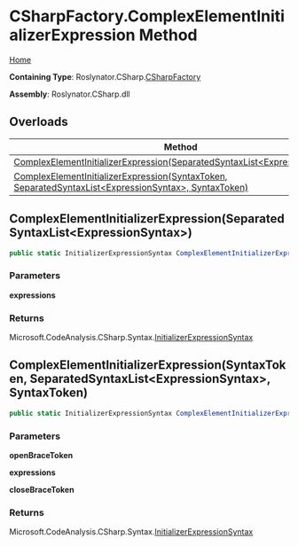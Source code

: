 # CSharpFactory\.ComplexElementInitializerExpression Method

[Home](../../../../README.md)

**Containing Type**: Roslynator\.CSharp\.[CSharpFactory](../README.md)

**Assembly**: Roslynator\.CSharp\.dll

## Overloads

| Method | Summary |
| ------ | ------- |
| [ComplexElementInitializerExpression(SeparatedSyntaxList\<ExpressionSyntax>)](#Roslynator_CSharp_CSharpFactory_ComplexElementInitializerExpression_Microsoft_CodeAnalysis_SeparatedSyntaxList_Microsoft_CodeAnalysis_CSharp_Syntax_ExpressionSyntax__) | |
| [ComplexElementInitializerExpression(SyntaxToken, SeparatedSyntaxList\<ExpressionSyntax>, SyntaxToken)](#Roslynator_CSharp_CSharpFactory_ComplexElementInitializerExpression_Microsoft_CodeAnalysis_SyntaxToken_Microsoft_CodeAnalysis_SeparatedSyntaxList_Microsoft_CodeAnalysis_CSharp_Syntax_ExpressionSyntax__Microsoft_CodeAnalysis_SyntaxToken_) | |

## ComplexElementInitializerExpression\(SeparatedSyntaxList\<ExpressionSyntax>\) <a name="Roslynator_CSharp_CSharpFactory_ComplexElementInitializerExpression_Microsoft_CodeAnalysis_SeparatedSyntaxList_Microsoft_CodeAnalysis_CSharp_Syntax_ExpressionSyntax__"></a>

```csharp
public static InitializerExpressionSyntax ComplexElementInitializerExpression(SeparatedSyntaxList<ExpressionSyntax> expressions = default(SeparatedSyntaxList<ExpressionSyntax>))
```

### Parameters

**expressions**

### Returns

Microsoft\.CodeAnalysis\.CSharp\.Syntax\.[InitializerExpressionSyntax](https://docs.microsoft.com/en-us/dotnet/api/microsoft.codeanalysis.csharp.syntax.initializerexpressionsyntax)

## ComplexElementInitializerExpression\(SyntaxToken, SeparatedSyntaxList\<ExpressionSyntax>, SyntaxToken\) <a name="Roslynator_CSharp_CSharpFactory_ComplexElementInitializerExpression_Microsoft_CodeAnalysis_SyntaxToken_Microsoft_CodeAnalysis_SeparatedSyntaxList_Microsoft_CodeAnalysis_CSharp_Syntax_ExpressionSyntax__Microsoft_CodeAnalysis_SyntaxToken_"></a>

```csharp
public static InitializerExpressionSyntax ComplexElementInitializerExpression(SyntaxToken openBraceToken, SeparatedSyntaxList<ExpressionSyntax> expressions, SyntaxToken closeBraceToken)
```

### Parameters

**openBraceToken**

**expressions**

**closeBraceToken**

### Returns

Microsoft\.CodeAnalysis\.CSharp\.Syntax\.[InitializerExpressionSyntax](https://docs.microsoft.com/en-us/dotnet/api/microsoft.codeanalysis.csharp.syntax.initializerexpressionsyntax)

